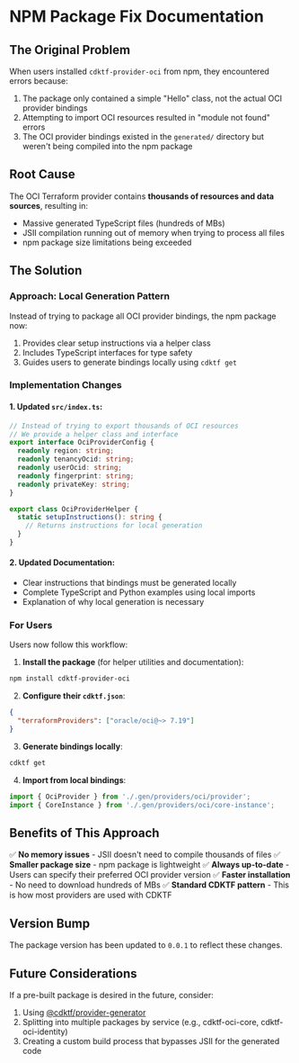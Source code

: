# NPM Package Fix Documentation

## The Original Problem

When users installed `cdktf-provider-oci` from npm, they encountered errors because:
1. The package only contained a simple "Hello" class, not the actual OCI provider bindings
2. Attempting to import OCI resources resulted in "module not found" errors
3. The OCI provider bindings existed in the `generated/` directory but weren't being compiled into the npm package

## Root Cause

The OCI Terraform provider contains **thousands of resources and data sources**, resulting in:
- Massive generated TypeScript files (hundreds of MBs)
- JSII compilation running out of memory when trying to process all files
- npm package size limitations being exceeded

## The Solution

### Approach: Local Generation Pattern

Instead of trying to package all OCI provider bindings, the npm package now:
1. Provides clear setup instructions via a helper class
2. Includes TypeScript interfaces for type safety
3. Guides users to generate bindings locally using `cdktf get`

### Implementation Changes

#### 1. Updated `src/index.ts`:
```typescript
// Instead of trying to export thousands of OCI resources
// We provide a helper class and interface
export interface OciProviderConfig {
  readonly region: string;
  readonly tenancyOcid: string;
  readonly userOcid: string;
  readonly fingerprint: string;
  readonly privateKey: string;
}

export class OciProviderHelper {
  static setupInstructions(): string {
    // Returns instructions for local generation
  }
}
```

#### 2. Updated Documentation:
- Clear instructions that bindings must be generated locally
- Complete TypeScript and Python examples using local imports
- Explanation of why local generation is necessary

### For Users

Users now follow this workflow:

1. **Install the package** (for helper utilities and documentation):
```bash
npm install cdktf-provider-oci
```

2. **Configure their `cdktf.json`**:
```json
{
  "terraformProviders": ["oracle/oci@~> 7.19"]
}
```

3. **Generate bindings locally**:
```bash
cdktf get
```

4. **Import from local bindings**:
```typescript
import { OciProvider } from './.gen/providers/oci/provider';
import { CoreInstance } from './.gen/providers/oci/core-instance';
```

## Benefits of This Approach

✅ **No memory issues** - JSII doesn't need to compile thousands of files
✅ **Smaller package size** - npm package is lightweight
✅ **Always up-to-date** - Users can specify their preferred OCI provider version
✅ **Faster installation** - No need to download hundreds of MBs
✅ **Standard CDKTF pattern** - This is how most providers are used with CDKTF

## Version Bump

The package version has been updated to `0.0.1` to reflect these changes.

## Future Considerations

If a pre-built package is desired in the future, consider:
1. Using [@cdktf/provider-generator](https://github.com/hashicorp/terraform-cdk/tree/main/packages/%40cdktf/provider-generator)
2. Splitting into multiple packages by service (e.g., cdktf-oci-core, cdktf-oci-identity)
3. Creating a custom build process that bypasses JSII for the generated code
